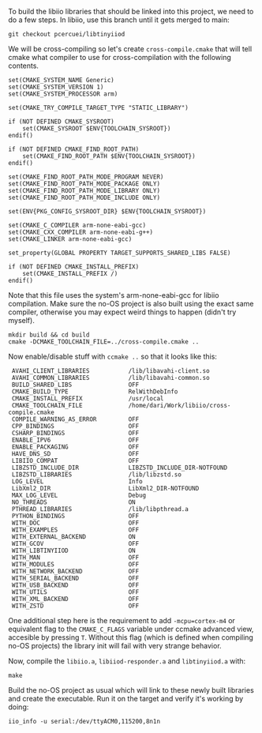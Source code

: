 To build the libiio libraries that should be linked into this project, we need to do a few steps.
In libiio, use this branch until it gets merged to main:

```
git checkout pcercuei/libtinyiiod
```

We will be cross-compiling so let's create `cross-compile.cmake`  that will tell cmake what compiler to use for cross-compilation with the following contents.
```
set(CMAKE_SYSTEM_NAME Generic)
set(CMAKE_SYSTEM_VERSION 1)
set(CMAKE_SYSTEM_PROCESSOR arm)

set(CMAKE_TRY_COMPILE_TARGET_TYPE "STATIC_LIBRARY")

if (NOT DEFINED CMAKE_SYSROOT)
	set(CMAKE_SYSROOT $ENV{TOOLCHAIN_SYSROOT})
endif()

if (NOT DEFINED CMAKE_FIND_ROOT_PATH)
	set(CMAKE_FIND_ROOT_PATH $ENV{TOOLCHAIN_SYSROOT})
endif()

set(CMAKE_FIND_ROOT_PATH_MODE_PROGRAM NEVER)
set(CMAKE_FIND_ROOT_PATH_MODE_PACKAGE ONLY)
set(CMAKE_FIND_ROOT_PATH_MODE_LIBRARY ONLY)
set(CMAKE_FIND_ROOT_PATH_MODE_INCLUDE ONLY)

set(ENV{PKG_CONFIG_SYSROOT_DIR} $ENV{TOOLCHAIN_SYSROOT})

set(CMAKE_C_COMPILER arm-none-eabi-gcc)
set(CMAKE_CXX_COMPILER arm-none-eabi-g++)
set(CMAKE_LINKER arm-none-eabi-gcc)

set_property(GLOBAL PROPERTY TARGET_SUPPORTS_SHARED_LIBS FALSE)

if (NOT DEFINED CMAKE_INSTALL_PREFIX)
	set(CMAKE_INSTALL_PREFIX /)
endif()
```

Note that this file uses the system's arm-none-eabi-gcc for libiio compilation. Make sure the no-OS project is also built using the exact same compiler, otherwise you may expect weird things to happen (didn't try myself).

```
mkdir build && cd build
cmake -DCMAKE_TOOLCHAIN_FILE=../cross-compile.cmake ..
```

Now enable/disable stuff with `ccmake ..` so that it looks like this:
```
 AVAHI_CLIENT_LIBRARIES           /lib/libavahi-client.so
 AVAHI_COMMON_LIBRARIES           /lib/libavahi-common.so
 BUILD_SHARED_LIBS                OFF
 CMAKE_BUILD_TYPE                 RelWithDebInfo
 CMAKE_INSTALL_PREFIX             /usr/local
 CMAKE_TOOLCHAIN_FILE             /home/dari/Work/libiio/cross-compile.cmake
 COMPILE_WARNING_AS_ERROR         OFF
 CPP_BINDINGS                     OFF
 CSHARP_BINDINGS                  OFF
 ENABLE_IPV6                      OFF
 ENABLE_PACKAGING                 OFF
 HAVE_DNS_SD                      OFF
 LIBIIO_COMPAT                    OFF
 LIBZSTD_INCLUDE_DIR              LIBZSTD_INCLUDE_DIR-NOTFOUND
 LIBZSTD_LIBRARIES                /lib/libzstd.so
 LOG_LEVEL                        Info
 LibXml2_DIR                      LibXml2_DIR-NOTFOUND
 MAX_LOG_LEVEL                    Debug
 NO_THREADS                       ON
 PTHREAD_LIBRARIES                /lib/libpthread.a
 PYTHON_BINDINGS                  OFF
 WITH_DOC                         OFF
 WITH_EXAMPLES                    OFF
 WITH_EXTERNAL_BACKEND            ON
 WITH_GCOV                        OFF
 WITH_LIBTINYIIOD                 ON
 WITH_MAN                         OFF
 WITH_MODULES                     OFF
 WITH_NETWORK_BACKEND             OFF
 WITH_SERIAL_BACKEND              OFF
 WITH_USB_BACKEND                 OFF
 WITH_UTILS                       OFF
 WITH_XML_BACKEND                 OFF
 WITH_ZSTD                        OFF
```
One additional step here is the requirement to add `-mcpu=cortex-m4` or equivalent flag to the `CMAKE_C_FLAGS` variable under ccmake advanced view, accesible by pressing `T`. Without this flag (which is defined when compiling no-OS projects) the library init will fail with very strange behavior.

Now, compile the `libiio.a`, `libiiod-responder.a` and `libtinyiiod.a` with:
```
make
```

Build the no-OS project as usual which will link to these newly built libraries and create the executable. Run it on the target and verify it's working by doing:
```
iio_info -u serial:/dev/ttyACM0,115200,8n1n
```
